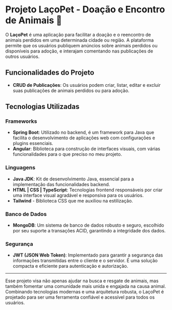 # Projeto LaçoPet - Doação e Encontro de Animais 🐾

O **LaçoPet** é uma aplicação para facilitar a doação e o reencontro de animais perdidos em uma determinada cidade ou região. A plataforma permite que os usuários publiquem anúncios sobre animais perdidos ou disponíveis para adoção, e interajam comentando nas publicações de outros usuários.

## Funcionalidades do Projeto

- **CRUD de Publicações**: Os usuários podem criar, listar, editar e excluir suas publicações de animais perdidos ou para adoção.

## Tecnologias Utilizadas

### Frameworks

- **Spring Boot**: Utilizado no backend, é um framework para Java que facilita o desenvolvimento de aplicações web com configurações e plugins essenciais.
- **Angular**: Biblioteca para construção de interfaces visuais, com várias funcionalidades para o que preciso no meu projeto.

### Linguagens

- **Java JDK**: Kit de desenvolvimento Java, essencial para a implementação das funcionalidades backend.
- **HTML | CSS | TypeScript**: Tecnologias frontend responsáveis por criar uma interface visual agradável e responsiva para os usuários.
- **Tailwind** - Biblioteca CSS que me auxiliou na estilização.


### Banco de Dados

- **MongoDB**: Um sistema de banco de dados robusto e seguro, escolhido por seu suporte a transações ACID, garantindo a integridade dos dados.

### Segurança

- **JWT (JSON Web Token)**: Implementado para garantir a segurança das informações transmitidas entre o cliente e o servidor. É uma solução compacta e eficiente para autenticação e autorização.

---

Esse projeto visa não apenas ajudar na busca e resgate de animais, mas também fomentar uma comunidade mais unida e engajada na causa animal. Combinando tecnologias modernas e uma arquitetura robusta, o LaçoPet é projetado para ser uma ferramenta confiável e acessível para todos os usuários.
